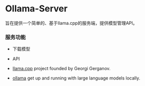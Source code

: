 # Ollama-Server

旨在提供一个简单的、基于llama.cpp的服务端，提供模型管理API。

### 服务功能

- 下载模型
- API

- [llama.cpp](https://github.com/ggerganov/llama.cpp) project founded by Georgi Gerganov.
- [ollama](https://github.com/ollama/ollama) get up and running with large language models locally.
